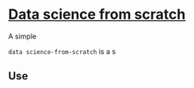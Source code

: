 # [Data science from scratch](https://github.com/alex-muci/small-projects/tree/master/Data-science-from-scratch )
A simple

``data science-from-scratch`` is a s

Use
------

